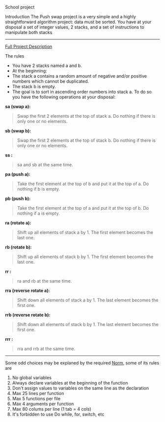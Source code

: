 School project

Introduction
The Push swap project is a very simple and a highly straightforward algorithm project:
data must be sorted.
You have at your disposal a set of integer values, 2 stacks, and a set of instructions
to manipulate both stacks

---

[Full Project Description](https://cdn.intra.42.fr/pdf/pdf/65482/en.subject.pdf)

The rules
* You have 2 stacks named a and b.
* At the beginning:
* The stack a contains a random amount of negative and/or positive numbers
which cannot be duplicated.
* The stack b is empty.
* The goal is to sort in ascending order numbers into stack a. To do so you have the
following operations at your disposal:

**sa (swap a):** 
>Swap the first 2 elements at the top of stack a. 
>Do nothing if there is only one or no elements.

**sb (swap b):** 
>Swap the first 2 elements at the top of stack b.
>Do nothing if there is only one or no elements.

**ss :** 
>sa and sb at the same time.

**pa (push a):** 
>Take the first element at the top of b and put it at the top of a.
>Do nothing if b is empty.

**pb (push b):** 
>Take the first element at the top of a and put it at the top of b.
>Do nothing if a is empty.

**ra (rotate a):**  
>Shift up all elements of stack a by 1.
>The first element becomes the last one.

**rb (rotate b):** 
>Shift up all elements of stack b by 1.
>The first element becomes the last one.

**rr :** 
>ra and rb at the same time.

**rra (reverse rotate a):** 
>Shift down all elements of stack a by 1.
>The last element becomes the first one.

**rrb (reverse rotate b):** 
>Shift down all elements of stack b by 1.
>The last element becomes the first one.

**rrr :** 
>rra and rrb at the same time.

---

Some odd choices may be explaned by the required [Norm]([https://cdn.intra.42.fr/pdf/pdf/65482/en.subject.pdf](https://elearning.intra.42.fr/notions/the-norm/subnotions/norm-v3/pdfs/Norm%20V3)), some of its rules are 
1. No global variables
2. Always declare variables at the beginning of the function
3. Don't assign values to variables on the same line as the declaration
4. Max 25 lines per function
5. Max 5 functions per file
6. Max 4 arguments per function
7. Max 80 colums per line (1 tab = 4 cols)
8. It's forbidden to use Do while, for, switch, etc
